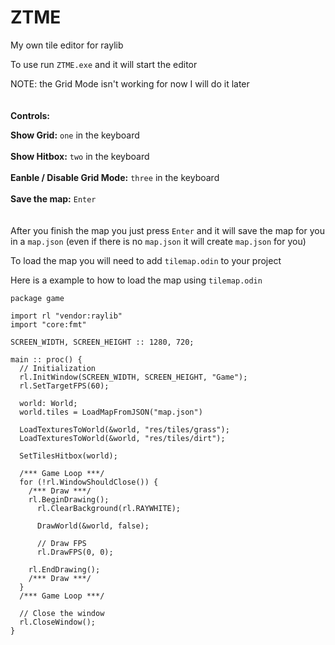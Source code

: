 # ZTME
 My own tile editor for raylib

To use run `ZTME.exe` and it will start the editor

NOTE: the Grid Mode isn't working for now I will do it later
<br> <br> <br>
**Controls:**

**Show Grid:** `one` in the keyboard
<br><br>
**Show Hitbox:** `two` in the keyboard
<br><br>
**Eanble / Disable Grid Mode:** `three` in the keyboard
<br><br>
**Save the map:** `Enter`
<br> <br> <br>
After you finish the map you just press `Enter` and it will save the map for you in a `map.json` (even if there is no `map.json` it will create `map.json` for you)

To load the map you will need to add `tilemap.odin` to your project

Here is a example to how to load the map using `tilemap.odin`

```odin
package game

import rl "vendor:raylib"
import "core:fmt"

SCREEN_WIDTH, SCREEN_HEIGHT :: 1280, 720;

main :: proc() {
  // Initialization
  rl.InitWindow(SCREEN_WIDTH, SCREEN_HEIGHT, "Game");
  rl.SetTargetFPS(60);

  world: World;
  world.tiles = LoadMapFromJSON("map.json")

  LoadTexturesToWorld(&world, "res/tiles/grass");
  LoadTexturesToWorld(&world, "res/tiles/dirt");

  SetTilesHitbox(world);

  /*** Game Loop ***/
  for (!rl.WindowShouldClose()) {
    /*** Draw ***/
    rl.BeginDrawing();
      rl.ClearBackground(rl.RAYWHITE);

      DrawWorld(&world, false);

      // Draw FPS
      rl.DrawFPS(0, 0);

    rl.EndDrawing();
    /*** Draw ***/
  }
  /*** Game Loop ***/

  // Close the window
  rl.CloseWindow();
}
```
